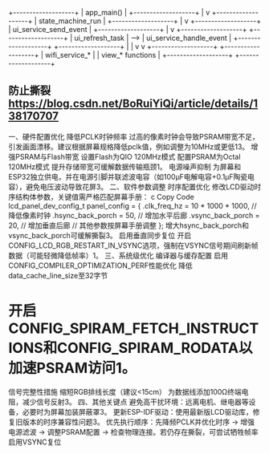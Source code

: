 +-------------------+
|   app_main()      |
+-------------------+
         |
         v
+-------------------+
| state_machine_run |
+-------------------+
         |
         v
+-------------------+
| ui_service_send_event |
+-------------------+
         |
         v
+-------------------+     +-------------------+
|  ui_refresh_task  | --> | ui_service_handle_event |
+-------------------+     +-------------------+
         |                        |
         v                        v
+-------------------+     +-------------------+
| wifi_service_*    |     | view_* functions  |
+-------------------+     +-------------------+


## 防止撕裂 https://blog.csdn.net/BoRuiYiQi/article/details/138170707

一、硬件配置优化
‌降低PCLK时钟频率‌
过高的像素时钟会导致PSRAM带宽不足，引发画面漂移。建议根据屏幕规格降低pclk值，例如调整为10MHz或更低13。
‌增强PSRAM与Flash带宽‌
设置Flash为QIO 120MHz模式
配置PSRAM为Octal 120MHz模式
提升存储带宽可缓解数据传输瓶颈1。
‌电源噪声抑制‌
为屏幕和ESP32独立供电，并在电源引脚并联滤波电容（如100μF电解电容+0.1μF陶瓷电容），避免电压波动导致花屏3。
二、软件参数调整
‌时序配置优化‌
修改LCD驱动时序结构体参数，关键值需严格匹配屏幕手册：
c
Copy Code
lcd_panel_dev_config_t panel_config = {
  .clk_freq_hz = 10 * 1000 * 1000,  // 降低像素时钟
  .hsync_back_porch = 50,           // 增加水平后廊
  .vsync_back_porch = 20,           // 增加垂直后廊
  // 其他参数按屏幕手册调整
};
增大hsync_back_porch和vsync_back_porch可缓解撕裂3。
‌启用垂直同步复位‌
开启CONFIG_LCD_RGB_RESTART_IN_VSYNC选项，强制在VSYNC信号期间刷新帧数据（可能轻微降低帧率）1。
三、系统级优化
‌编译器与缓存配置‌
启用CONFIG_COMPILER_OPTIMIZATION_PERF性能优化
降低data_cache_line_size至32字节
# 开启CONFIG_SPIRAM_FETCH_INSTRUCTIONS和CONFIG_SPIRAM_RODATA以加速PSRAM访问1。
‌信号完整性措施‌
缩短RGB排线长度（建议<15cm）
为数据线添加100Ω终端电阻，减少信号反射3。
四、其他关键点
‌避免高干扰环境‌：远离电机、继电器等设备，必要时为屏幕加装屏蔽罩3。
‌更新ESP-IDF驱动‌：使用最新版LCD驱动库，修复旧版本的时序兼容性问题3。
‌优先执行顺序‌：先降频PCLK并优化时序 → 增强电源滤波 → 调整PSRAM配置 → 检查物理连接。若仍存在撕裂，可尝试牺牲帧率启用VSYNC复位